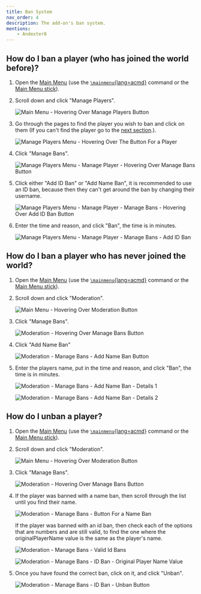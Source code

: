 ```yaml
---
title: Ban System
nav_order: 4
description: The add-on's ban system.
mentions:
    - Andexter8
---
```


## How do I ban a player (who has joined the world before)?

1.  Open the [Main Menu](../main-menu/main-menu) (use the [`\mainmenu`{lang=acmd}](../commands-list/-mainmenu.md) command or the [Main Menu stick](../general/items#Main-Menu)).
2.  Scroll down and click "Manage Players".

    ![Main Menu - Hovering Over Manage Players Button](/assets/images/systems/ban/main_menu-hovering_over_manage_players_button.png)

3.  Go through the pages to find the player you wish to ban and click on them (If you can't find the player go to the [next section](#how-do-i-ban-a-player-who-has-never-joined-the-world).).

    ![Manage Players Menu - Hovering Over The Button For a Player](/assets/images/systems/ban/manage_players_menu-hovering_over_the_button_for_a_player.png)

4.  Click "Manage Bans".

    ![Manage Players Menu - Manage Player - Hovering Over Manage Bans Button](/assets/images/systems/ban/manage_players_menu-manage_player-hovering_over_manage_bans_button.png)

5.  Click either "Add ID Ban" or "Add Name Ban", it is recommended to use an ID ban, because then they can't get around the ban by changing their username.

    ![Manage Players Menu - Manage Player - Manage Bans - Hovering Over Add ID Ban Button](/assets/images/systems/ban/manage_players_menu-manage_player-manage_bans-hovering_over_add_id_ban_button.png)

6.  Enter the time and reason, and click "Ban", the time is in minutes.

    ![Manage Players Menu - Manage Player - Manage Bans - Add ID Ban](/assets/images/systems/ban/manage_players_menu-manage_player-manage_bans-add_id_ban.png)

## How do I ban a player who has never joined the world?

1.  Open the [Main Menu](../main-menu/main-menu) (use the [`\mainmenu`{lang=acmd}](../commands-list/-mainmenu.md) command or the [Main Menu stick](../general/items#Main-Menu)).
2.  Scroll down and click "Moderation".

    ![Main Menu - Hovering Over Moderation Button](/assets/images/systems/main_menu-hovering_over_moderation_button.png)

3.  Click "Manage Bans".

    ![Moderation - Hovering Over Manage Bans Button](/assets/images/systems/ban/moderation-hovering_over_manage_bans_button.png)

4.  Click "Add Name Ban"

    ![Moderation - Manage Bans - Add Name Ban Button](/assets/images/systems/ban/moderation-manage_bans-add_name_ban_button.png)

5.  Enter the players name, put in the time and reason, and click "Ban", the time is in minutes.

    ![Moderation - Manage Bans - Add Name Ban - Details 1](/assets/images/systems/ban/moderation-manage_bans-add_name_ban-details_1.png)

    ![Moderation - Manage Bans - Add Name Ban - Details 2](/assets/images/systems/ban/moderation-manage_bans-add_name_ban-details_2.png)

## How do I unban a player?

1.  Open the [Main Menu](../main-menu/main-menu) (use the [`\mainmenu`{lang=acmd}](../commands-list/-mainmenu.md) command or the [Main Menu stick](../general/items#Main-Menu)).
2.  Scroll down and click "Moderation".

    ![Main Menu - Hovering Over Moderation Button](/assets/images/systems/main_menu-hovering_over_moderation_button.png)

3.  Click "Manage Bans".

    ![Moderation - Hovering Over Manage Bans Button](/assets/images/systems/ban/moderation-hovering_over_manage_bans_button.png)

4.  If the player was banned with a name ban, then scroll through the list until you find their name.

    ![Moderation - Manage Bans - Button For a Name Ban](/assets/images/systems/ban/moderation-manage_bans-button_for_a_name_ban.png)

    If the player was banned with an id ban, then check each of the options that are numbers and are still valid, to find the one where the originalPlayerName value is the same as the player's name.

    ![Moderation - Manage Bans - Valid Id Bans](/assets/images/systems/ban/moderation-manage_bans-valid_id_bans.png)

    ![Moderation - Manage Bans - ID Ban - Original Player Name Value](/assets/images/systems/ban/moderation-manage_bans-id_ban-original_player_name_value.png)

5.  Once you have found the correct ban, click on it, and click "Unban".

    ![Moderation - Manage Bans - ID Ban - Unban Button](/assets/images/systems/ban/moderation-manage_bans-id_ban-unban_button.png)
